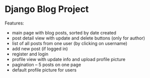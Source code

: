 # Django Blog Project

Features:
- main page with blog posts, sorted by date created
- post detail view with update and delete buttons (only for author)
- list of all posts from one user (by clicking on username)
- add new post (if logged in)
- register and login
- profile view with update info and upload profile picture
- pagination – 5 posts on one page
- default profile picture for users
